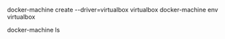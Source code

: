 docker-machine create --driver=virtualbox virtualbox
docker-machine env virtualbox

docker-machine ls
